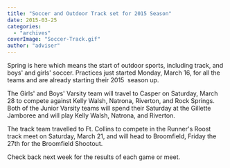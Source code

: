 ```yaml
---
title: "Soccer and Outdoor Track set for 2015 Season"
date: 2015-03-25
categories: 
  - "archives"
coverImage: "Soccer-Track.gif"
author: "adviser"
---
```


Spring is here which means the start of outdoor sports, including track, and boys' and girls' soccer. Practices just started Monday, March 16, for all the teams and are already starting their 2015  season up.

The Girls' and Boys' Varsity team will travel to Casper on Saturday, March 28 to compete against Kelly Walsh, Natrona, Riverton, and Rock Springs. Both of the Junior Varsity teams will spend their Saturday at the Gillette Jamboree and will play Kelly Walsh, Natrona, and Riverton.

The track team travelled to Ft. Collins to compete in the Runner's Roost track meet on Saturday, March 21, and will head to Broomfield, Friday the 27th for the Broomfield Shootout.

Check back next week for the results of each game or meet.

